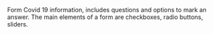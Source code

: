 Form Covid 19 information, includes questions and options to mark an answer. The main elements of a form are checkboxes, radio buttons, sliders. 